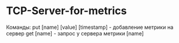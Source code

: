 # TCP-Server-for-metrics

Команды: put [name] [value] [timestamp] - добавление метрики на сервер
         get [name] - запрос у сервера метрики [name]
